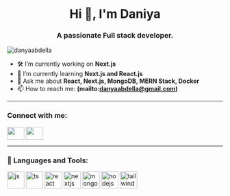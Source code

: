 <h1 align="center">Hi 👋, I'm Daniya</h1>
<h3 align="center">A passionate Full stack developer.</h3>

<p align="left"> 
  <img src="https://komarev.com/ghpvc/?username=danyaabdella&label=Profile%20views&color=0e75b6&style=flat" alt="danyaabdella" />
</p>

- 🛠️ I’m currently working on **Next.js**  
- 🌱 I’m currently learning **Next.js and React.js**  
- 💬 Ask me about **React, Next.js, MongoDB, MERN Stack, Docker**  
- 📫 How to reach me: **(mailto:danyaabdella@gmail.com)**

---

### Connect with me:
<p align="left">
  <a href="https://www.linkedin.com/in/danya-abdella-a158a5278/" target="blank"><img align="center" src="https://cdn.jsdelivr.net/npm/simple-icons@v3/icons/linkedin.svg" height="30" width="40" /></a>
  <a href="https://www.instagram.com/__preety00/" target="blank"><img align="center" src="https://cdn.jsdelivr.net/npm/simple-icons@v3/icons/instagram.svg" height="30" width="40" /></a>
</p>

---

### 🧰 Languages and Tools:
<p align="left">
  <img src="https://www.vectorlogo.zone/logos/javascript/javascript-icon.svg" alt="js" width="40" height="40"/>
  <img src="https://www.vectorlogo.zone/logos/typescriptlang/typescriptlang-icon.svg" alt="ts" width="40" height="40"/>
  <img src="https://www.vectorlogo.zone/logos/reactjs/reactjs-icon.svg" alt="react" width="40" height="40"/>
  <img src="https://www.vectorlogo.zone/logos/nextjs/nextjs-icon.svg" alt="nextjs" width="40" height="40"/>
  <img src="https://www.vectorlogo.zone/logos/mongodb/mongodb-icon.svg" alt="mongodb" width="40" height="40"/>
  <img src="https://www.vectorlogo.zone/logos/nodejs/nodejs-icon.svg" alt="nodejs" width="40" height="40"/>
  <img src="https://www.vectorlogo.zone/logos/tailwindcss/tailwindcss-icon.svg" alt="tailwindcss" width="40" height="40"/>
</p>
